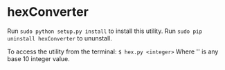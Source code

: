 # hexConverter

Run `sudo python setup.py install` to install this utility.
Run `sudo pip uninstall hexConverter` to ununstall.

To access the utility from the terminal:
`$ hex.py <integer>`
Where '<integer>' is any base 10 integer value.
